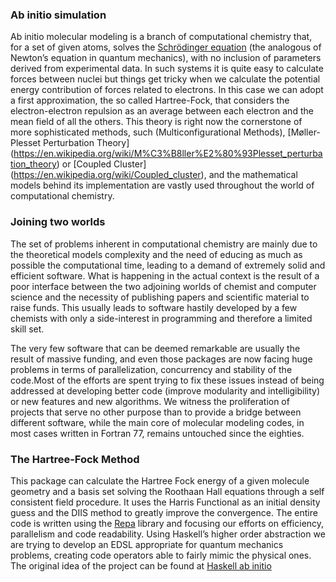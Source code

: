 ### Ab initio simulation
Ab initio molecular modeling is a branch of computational chemistry that, for a set of given atoms, solves the [Schrödinger equation](https://en.wikipedia.org/wiki/Schr%C3%B6dinger_equation) (the analogous of Newton’s equation in quantum mechanics), with no inclusion of parameters derived from experimental data. In such systems it is quite easy to calculate forces between nuclei but things get tricky when we calculate the potential energy contribution of forces related to electrons. In this case we can adopt a first approximation, the so called Hartree-Fock, that considers the electron-electron repulsion as an average between each electron and the mean field of all the others. This theory is right now the cornerstone of more sophisticated methods, such (Multiconfigurational Methods), [Møller-Plesset Perturbation Theory] (https://en.wikipedia.org/wiki/M%C3%B8ller%E2%80%93Plesset_perturbation_theory) or [Coupled Cluster] (https://en.wikipedia.org/wiki/Coupled_cluster), and the mathematical models behind its implementation are vastly used throughout the world of computational chemistry.

### Joining two worlds
The set of problems inherent in computational chemistry are mainly due to the theoretical models complexity and the need of  educing as much as possible the computational time, leading to a demand of extremely solid and efficient software. What is happening in the actual context is the result of a poor interface between the two adjoining worlds of chemist and computer science and the necessity of publishing papers and scientific material to raise funds.  This usually leads to software hastily developed by a few chemists with only a side-interest in programming and therefore a limited skill set.

The very few software that can be deemed remarkable are usually the result of massive funding, and even those packages are now facing huge problems in terms of parallelization, concurrency and stability of the code.Most of the efforts are spent trying to fix these issues instead of being addressed at developing better code (improve modularity and intelligibility) or new features and new algorithms. We witness the proliferation of projects that serve no other purpose than to provide a bridge between different software, while the main core of molecular modeling codes, in most cases written in Fortran 77, remains untouched since the eighties.

### The Hartree-Fock Method
This package can calculate the Hartree Fock energy of a given molecule geometry and a basis set solving the Roothaan Hall equations through a self consistent field procedure. It uses the Harris Functional as an initial density guess and the DIIS method to greatly improve the convergence. The entire code is written using the [Repa](https://hackage.haskell.org/package/repa) library and focusing our efforts on efficiency, parallelism and code readability. Using Haskell’s higher order abstraction we are trying to develop an EDSL appropriate for quantum mechanics problems, creating code operators able to fairly mimic the physical ones.
The original idea of the project can be found at [Haskell ab initio](https://themonadreader.files.wordpress.com/2013/03/issue214.pdf)




